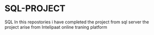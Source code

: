 # SQL-PROJECT
SQL 
In this repostories i have completed the project from sql server
the project arise from Intelipaat online traning platform
